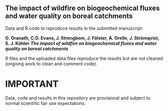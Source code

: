 ## The impact of wildfire on biogeochemical fluxes and water quality on boreal catchments

Data and R code to reproduce results in the submitted manuscript:

**G. Granath, C.D. Evans, J. Strengbom, J. Fölster, A. Grelle, J. Strömqvist, S. J. Köhler**
**_The impact of wildfire on biogeochemical fluxes and water quality on boreal catchments_**

R files and the uploaded data files reproduce the results but are not cleaned (ongoing work to clean and comment code).

# IMPORTANT
Data, code and results in this repository are provisional and subject to normal scientific fair use expectations.